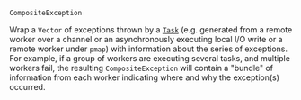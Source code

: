 ```
CompositeException
```

Wrap a `Vector` of exceptions thrown by a [`Task`](@ref) (e.g. generated from a remote worker over a channel or an asynchronously executing local I/O write or a remote worker under `pmap`) with information about the series of exceptions. For example, if a group of workers are executing several tasks, and multiple workers fail, the resulting `CompositeException` will contain a "bundle" of information from each worker indicating where and why the exception(s) occurred.
